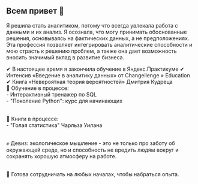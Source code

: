 ## Всем привет 👋
Я решила стать аналитиком, потому что всегда увлекала работа с данными и их анализ. Я осознала, что могу принимать обоснованные решения, основываясь на фактических данных, а не предположениях. Эта профессия позволяет интегрировать аналитические способности и мою страсть к решению проблем, а также она дает возможность вносить значимый вклад в развитие бизнеса.

✔ В настоящее время я закончила обучение в Яндекс.Практикуме
✔ Интенсив «Введение в аналитику данных» от Changellenge » Education
✔ Книга «Невероятная теория вероятностей» Дмитрия Кудреца
<br>🐢 Обучение в процессе: 
      <br>    - Интерактивный тренажер по SQL
      <br>    - "Поколение Python": курс для начинающих
      <br>    
      
<br> 📖 Книги в процессе:                                                                              <br>    - "Голая статистика" Чарльза Уилана
      <br>    

<br>✊ Девиз: экологическое мышление - это не только про заботу об окружающей среде, но и способность не вредить людям вокруг и сохранять хорошую атмосферу на работе.

<br>👯 Готова сотрудничать на любых началах, чтобы набраться опыта.
<!--
**HacmeHa/HacmeHa** is a ✨ _special_ ✨ repository because its `README.md` (this file) appears on your GitHub profile.

Here are some ideas to get you started:

- 🔭 I’m currently working on ...
- 🌱 I’m currently learning ...
- 👯 I’m looking to collaborate on ...
- 🤔 I’m looking for help with ...
- 💬 Ask me about ...
- 📫 How to reach me: ...
- 😄 Pronouns: ...
- ⚡ Fun fact: ...
-->
